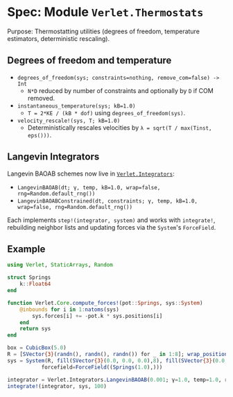 # Spec: Module `Verlet.Thermostats`

Purpose: Thermostatting utilities (degrees of freedom, temperature estimators, deterministic rescaling).

## Degrees of freedom and temperature

- `degrees_of_freedom(sys; constraints=nothing, remove_com=false) -> Int`
  - `N*D` reduced by number of constraints and optionally by `D` if COM removed.
- `instantaneous_temperature(sys; kB=1.0)`
  - `T = 2*KE / (kB * dof)` using `degrees_of_freedom(sys)`.
- `velocity_rescale!(sys, T; kB=1.0)`
  - Deterministically rescales velocities by `λ = sqrt(T / max(Tinst, eps()))`.

## Langevin Integrators

Langevin BAOAB schemes now live in [`Verlet.Integrators`](Spec_Integrators.md):

- `LangevinBAOAB(dt; γ, temp, kB=1.0, wrap=false, rng=Random.default_rng())`
- `LangevinBAOABConstrained(dt, constraints; γ, temp, kB=1.0, wrap=false, rng=Random.default_rng())`

Each implements `step!(integrator, system)` and works with `integrate!`, rebuilding
neighbor lists and updating forces via the `System`'s `ForceField`.

## Example

```julia
using Verlet, StaticArrays, Random

struct Springs
    k::Float64
end

function Verlet.Core.compute_forces!(pot::Springs, sys::System)
    @inbounds for i in 1:natoms(sys)
        sys.forces[i] += -pot.k * sys.positions[i]
    end
    return sys
end

box = CubicBox(5.0)
R = [SVector{3}(randn(), randn(), randn()) for _ in 1:8]; wrap_positions!(R, box)
sys = System(R, fill(SVector{3}(0.0, 0.0, 0.0),8), fill(SVector{3}(0.0, 0.0, 0.0),8), ones(8), box, ones(Int,8), Dict(1=>:A);
           forcefield=ForceField((Springs(1.0),)))

integrator = Verlet.Integrators.LangevinBAOAB(0.001; γ=1.0, temp=1.0, rng=MersenneTwister(1))
integrate!(integrator, sys, 100)
```
